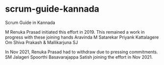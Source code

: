 # scrum-guide-kannada
Scrum Guide in Kannada

M Renuka Prasad initiated this effort in 2019.
This remained a work in progress with these joining hands
Aravinda M Satarekar
Priyank Kattalagere
Om Shiva Prakash & 
Mallikarjuna SJ

In Nov 2021, Renuka Prasad had to withdraw due to pressing commitments.
SM Jalageri
Spoorthi Basavarajappa Satish joining the effort in Nov 2021.
